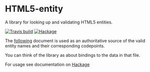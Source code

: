 # HTML5-entity 

A library for looking up and validating HTML5 entities.

[![Travis build](https://travis-ci.org/zudov/html5-entity.svg?branch=master)](https://travis-ci.org/zudov/html5-entity) [![Hackage](https://img.shields.io/hackage/v/html5-entity.svg)](https://hackage.haskell.org/package/html5-entity)



The [following](http://html.spec.whatwg.org/multipage/entities.json)
document is used as an authoritative source of the valid
entity names and their corresponding codepoints.

You can think of the library as about bindings to the data
in that file.

For usage see documentation on [Hackage](https://hackage.haskell.org/package/html5-entity/docs/Text-Html-Entity.html)

